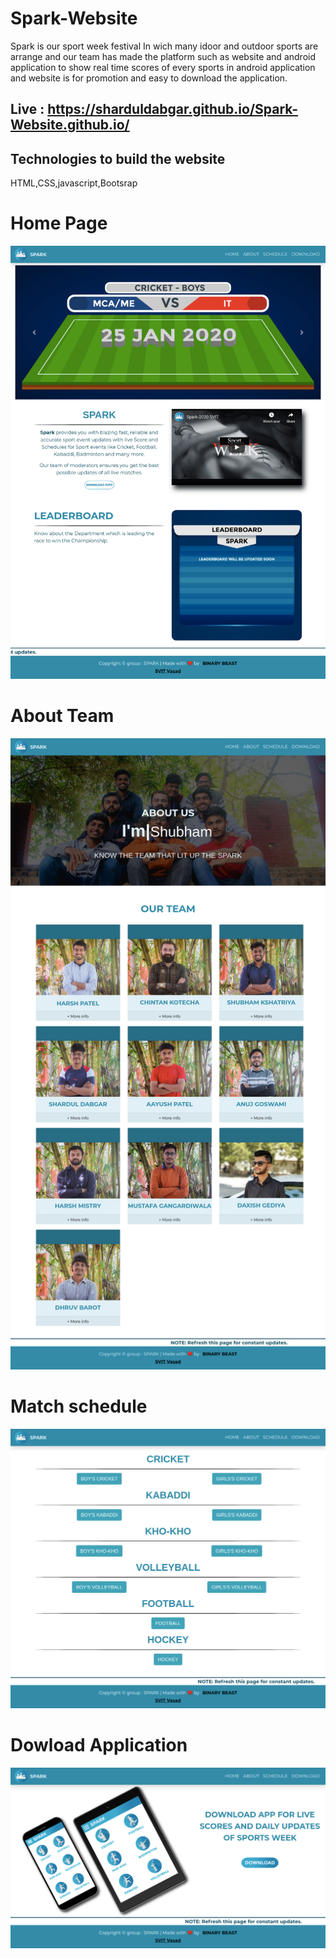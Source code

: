 # Spark-Website
Spark is our sport week festival In wich many idoor and outdoor sports are arrange and our team has made the platform such as website and android application to show real time scores of every sports in android application and website is for promotion and easy to download the application.
## Live : https://sharduldabgar.github.io/Spark-Website.github.io/
## Technologies to build the website
HTML,CSS,javascript,Bootsrap
# Home Page 
![Home Page](https://raw.githubusercontent.com/ShardulDabgar/Spark-Website/main/resources/website_ss/Home.png)

# About Team 
![About Team Page](https://raw.githubusercontent.com/ShardulDabgar/Spark-Website/main/resources/website_ss/About.png)

# Match schedule 
![Match schedule](https://raw.githubusercontent.com/ShardulDabgar/Spark-Website/main/resources/website_ss/Schedule.png)

# Dowload Application
![Application Download page](https://raw.githubusercontent.com/ShardulDabgar/Spark-Website/main/resources/website_ss/Dowload.png)
